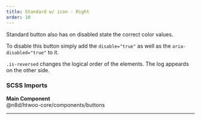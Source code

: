 ```yaml
---
title: Standard w/ icon - Right
order: 10
---
```


Standard button also has on disabled state the correct color values.

To disable this button simply add the `disable="true"` as well as the `aria-disabled="true"` to it.

`.is-reversed` changes the logical order of the elements. The log appeards on the other side.

### SCSS Imports

**Main Component**\
@n8d/htwoo-core/components/buttons

***